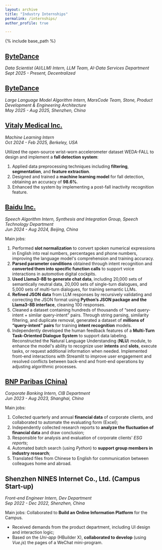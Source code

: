 ```yaml
---
layout: archive
title: "Industry Internships"
permalink: /internships/
author_profile: true

---
```


{% include base_path %}
## [ByteDance](https://www.bytedance.com/)
*Data Scientist (AI/LLM) Intern, LLM Team, AI-Data Services Department*  
*Sept 2025 - Present, Decentralized*

## [ByteDance](https://www.bytedance.com/)
*Large Language Model Algorithm Intern, MarsCode Team, Stone, Product Development & Engineering Architecture*  
*May 2025 - Aug 2025, Shenzhen, China*

## [Vitaly Medical Inc.](https://vitalymedicals.com)
*Machine Learning Intern*  
*Oct 2024 - Feb 2025, Berkeley, USA*

Utilized the open-source wrist-worn accelerometer dataset WEDA-FALL to design and implement a **fall detection system**:
1. Applied data preprocessing techniques including **filtering**, **segmentation**, and **feature extraction**.
2. Designed and trained a **machine learning model** for fall detection, obtaining an accuracy of **98.6%**.
3. Enhanced the system by implementing a post-fall inactivity recognition feature.

## [Baidu Inc.](https://home.baidu.com)
*Speech Algorithm Intern, Synthesis and Integration Group, Speech Technology Department*  
*Jun 2024 - Aug 2024, Beijing, China*

Main jobs:
1. Performed **slot normalization** to convert spoken numerical expressions in English into real numbers, percentages and phone numbers, improving the language model's comprehension and training accuracy.
2. **Parsed parameter conditions** obtained through intent recognition and **converted them into specific function calls** to support voice interactions in automotive digital cockpits.
3. **Used Llama3-8B to generate chat data**, including 20,000 sets of semantically neutral data, 20,000 sets of single-turn dialogues, and 5,000 sets of multi-turn dialogues, for training semantic LLMs.
4. **Refined JSON data** from LLM responses by recursively validating and correcting the JSON format using **Python’s JSON package and the Llama3-8B interface**, cleaning 100 responses.
5. Cleaned a dataset containing hundreds of thousands of “seed query-intent + similar query-intent” pairs. Through string parsing, similarity filtering, and duplicate removal, generated a dataset of **millions of “query-intent” pairs** for training **intent recognition** models.
6. Independently developed the human feedback features of a **Multi-Turn Task-Oriented Dialogue System** to support data labeling. Reconstructed the Natural Language Understanding (**NLU**) module, to enhance the model's ability to recognize user **intents** and **slots**, execute tasks, or request additional information when needed. Implemented front-end interactions with Streamlit to improve user engagement and resolved conflicts between back-end and front-end operations by adjusting algorithmic processes.

## [BNP Paribas (China)](https://china.bnpparibas.com/en)
*Corporate Banking Intern, CIB Department*  
*Jun 2023 - Aug 2023, Shanghai, China*

Main jobs:
1. Collected quarterly and annual **financial data** of corporate clients, and collaborated to automate the evaluating form (Excel);
2. Independently collected research reports to **analyze the fluctuation of financial data** and draw conclusion;
3. Responsible for analysis and evaluation of corporate clients' *ESG reports*;
4. Automated batch search (using *Python*) to **support group members in industry research**;
5. Translated files from Chinese to English for communication between colleagues home and abroad.

## Shenzhen NINES Internet Co., Ltd. (Campus Start-up)
*Front-end Engineer Intern, Dev Department*  
*Sep 2022 - Dec 2022, Shenzhen, China*

Main jobs:
Collaborated to **Build an Online Information Platform** for the Campus.
* Received demands from the product department, including UI design and interaction logic;
* Based on the *Uni-app* (HBuilder X), **collaborated to develop** (using *Vue.js*) the pages of a WeChat mini-program.

